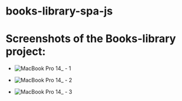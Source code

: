 # books-library-spa-js

# Screenshots of the Books-library project:

- ![MacBook Pro 14_ - 1](https://github.com/ministrov/books-library-spa-js/assets/61511030/c7d128e6-f9da-489b-9b68-7747c901365d)

- ![MacBook Pro 14_ - 2](https://github.com/ministrov/books-library-spa-js/assets/61511030/eeea8564-7fd7-4575-aa4f-e559fd5f2c3d)

- ![MacBook Pro 14_ - 3](https://github.com/ministrov/books-library-spa-js/assets/61511030/6350937c-8746-4f0a-ab26-926d2e662411)

